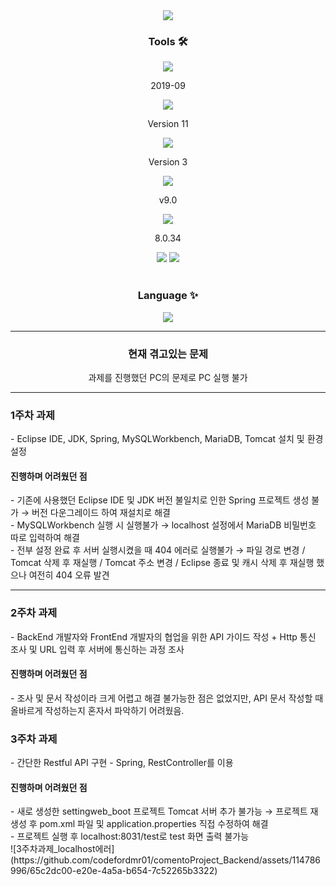 <div align=center>
	<img src="https://capsule-render.vercel.app/api?type=Rounded&color=auto&height=200&section=header&text=Comento%20Project%20-%20Backend&fontSize=50" />	
</div>
<div align=center>
	<p> <h3>Tools 🛠</h3></p>
</div>
<div align=center>
  <img src="https://img.shields.io/badge/Eclipse%20IDE-2C2255?style=flat&logo=EclipseIDE&logoColor=white" /> <p>2019-09</p>
  <img src="https://img.shields.io/badge/JDK-2C2255?style=flat&logo=JDK&logoColor=white" /> <p>Version 11</p>
  <img src="https://img.shields.io/badge/Spring-6DB33F?style=flat&logo=Spring&logoColor=white" /> <p>Version 3</p>
  <img src="https://img.shields.io/badge/Tomcat-F8DC75?style=flat&logo=ApacheTomcat&logoColor=white" /> <p>v9.0</p>
  <img src="https://img.shields.io/badge/MySQL%20Workbench-05638f?style=flat&logo=MySQLWorkbench&logoColor=white" /> <p>8.0.34</p>
    	<img src="https://img.shields.io/badge/Mybatis-000000?style=flat&logo=Fluentd&logoColor=white" />
	<img src="https://img.shields.io/badge/GitHub-181717?style=flat&logo=GitHub&logoColor=white" />
</div>
<br>
<div align=center>
	<p> <h3> Language ✨</h3></p>
</div>
<div align=center>
  <img src="https://img.shields.io/badge/Java-007396?style=flat&logo=Conda-Forge&logoColor=white" />
</div>
<hr>
<div align=center>
	<p><h3> 현재 겪고있는 문제</h3>
		과제를 진행했던 PC의 문제로 PC 실행 불가
</div>
<hr>
<div>
	<p>
		<h3> 1주차 과제</h3>
		- Eclipse IDE, JDK, Spring, MySQLWorkbench, MariaDB, Tomcat 설치 및 환경설정<br>
		<h4> 진행하며 어려웠던 점</h4>
		- 기존에 사용했던 Eclipse IDE 및 JDK 버전 불일치로 인한 Spring 프로젝트 생성 불가 → 버전 다운그레이드 하여 재설치로 해결<br>
		- MySQLWorkbench 실행 시 실행불가 → localhost 설정에서 MariaDB 비밀번호 따로 입력하여 해결<br>
                - 전부 설정 완료 후 서버 실행시켰을 때 404 에러로 실행불가 → 파일 경로 변경 / Tomcat 삭제 후 재실행 / Tomcat 주소 변경 / Eclipse 종료 및 캐시 삭제 후 재실행 했으나 여전히 404 오류 발견<br>
	</p>
</div>
<hr>
<div>
	<p>
		<h3> 2주차 과제</h3>
		- BackEnd 개발자와 FrontEnd 개발자의 협업을 위한 API 가이드 작성 + Http 통신 조사 및 URL 입력 후 서버에 통신하는 과정 조사 <br>
		<h4> 진행하며 어려웠던 점</h4>
		- 조사 및 문서 작성이라 크게 어렵고 해결 불가능한 점은 없었지만, API 문서 작성할 때 올바르게 작성하는지 혼자서 파악하기 어려웠음.<br>
	</p>
</div>
<div>
	<p>
		<h3> 3주차 과제</h3>
		- 간단한 Restful API 구현 - Spring, RestController를 이용 <br>
		<h4> 진행하며 어려웠던 점</h4>
		- 새로 생성한 settingweb_boot 프로젝트 Tomcat 서버 추가 불가능 → 프로젝트 재생성 후 pom.xml 파일 및 application.properties 직접 수정하여 해결 <br>
		- 프로젝트 실행 후 localhost:8031/test로 test 화면 출력 불가능 <br>
		![3주차과제_localhost에러](https://github.com/codefordmr01/comentoProject_Backend/assets/114786996/65c2dc00-e20e-4a5a-b654-7c52265b3322)
		<br>
	</p>
</div>
